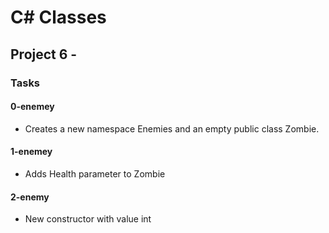 # C# Classes

## Project 6 -

### Tasks

#### 0-enemey

- Creates a new namespace Enemies and an empty public class Zombie.

#### 1-enemey

- Adds Health parameter to Zombie

#### 2-enemy

- New constructor with value int
